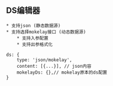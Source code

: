

## DS编辑器
    * 支持json (静态数据源)
    * 支持选择mokelay接口 (动态数据源)
        * 支持入参配置
        * 支持出参格式化
```
ds: {
    type: 'json/mokelay',
    content: [{...}], // json内容
    mokelayDs: {},// mokelay原本的ds配置
}

```
